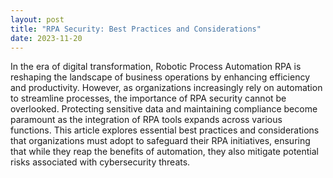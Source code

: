 ```yaml
---
layout: post
title: "RPA Security: Best Practices and Considerations"
date: 2023-11-20
---
```


In the era of digital transformation, Robotic Process Automation RPA is reshaping the landscape of business operations by enhancing efficiency and productivity. However, as organizations increasingly rely on automation to streamline processes, the importance of RPA security cannot be overlooked. Protecting sensitive data and maintaining compliance become paramount as the integration of RPA tools expands across various functions. This article explores essential best practices and considerations that organizations must adopt to safeguard their RPA initiatives, ensuring that while they reap the benefits of automation, they also mitigate potential risks associated with cybersecurity threats.
